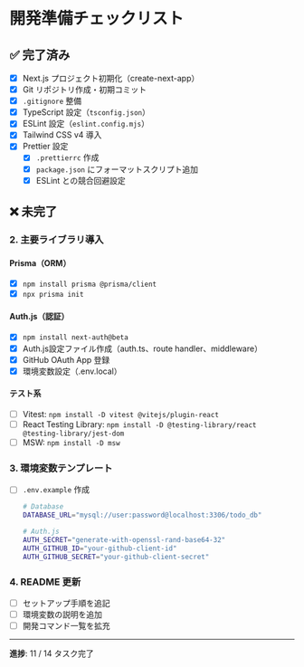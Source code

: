 # 開発準備チェックリスト

## ✅ 完了済み

- [x] Next.js プロジェクト初期化（create-next-app）
- [x] Git リポジトリ作成・初期コミット
- [x] `.gitignore` 整備
- [x] TypeScript 設定（`tsconfig.json`）
- [x] ESLint 設定（`eslint.config.mjs`）
- [x] Tailwind CSS v4 導入
- [x] Prettier 設定
  - [x] `.prettierrc` 作成
  - [x] `package.json` にフォーマットスクリプト追加
  - [x] ESLint との競合回避設定

## ❌ 未完了

### 2. 主要ライブラリ導入

#### Prisma（ORM）

- [x] `npm install prisma @prisma/client`
- [x] `npx prisma init`

#### Auth.js（認証）

- [x] `npm install next-auth@beta`
- [x] Auth.js設定ファイル作成（auth.ts、route handler、middleware）
- [x] GitHub OAuth App 登録
- [x] 環境変数設定（.env.local）

#### テスト系

- [ ] Vitest: `npm install -D vitest @vitejs/plugin-react`
- [ ] React Testing Library: `npm install -D @testing-library/react @testing-library/jest-dom`
- [ ] MSW: `npm install -D msw`

### 3. 環境変数テンプレート

- [ ] `.env.example` 作成

  ```bash
  # Database
  DATABASE_URL="mysql://user:password@localhost:3306/todo_db"

  # Auth.js
  AUTH_SECRET="generate-with-openssl-rand-base64-32"
  AUTH_GITHUB_ID="your-github-client-id"
  AUTH_GITHUB_SECRET="your-github-client-secret"
  ```

### 4. README 更新

- [ ] セットアップ手順を追記
- [ ] 環境変数の説明を追加
- [ ] 開発コマンド一覧を拡充

---

**進捗**: 11 / 14 タスク完了
